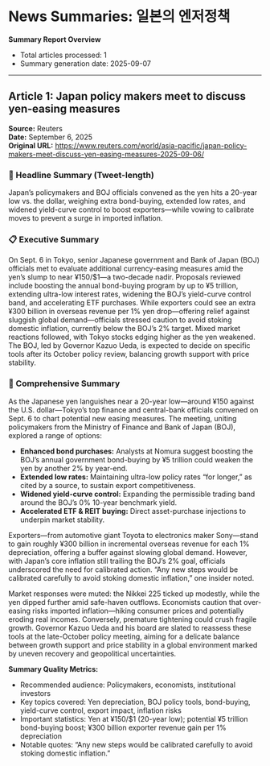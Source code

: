 # News Summaries: 일본의 엔저정책

**Summary Report Overview**  
- Total articles processed: 1  
- Summary generation date: 2025-09-07  

---

## Article 1: Japan policy makers meet to discuss yen‐easing measures  
**Source:** Reuters  
**Date:** September 6, 2025  
**Original URL:** https://www.reuters.com/world/asia-pacific/japan-policy-makers-meet-discuss-yen-easing-measures-2025-09-06/  

### 📱 Headline Summary (Tweet-length)  
Japan’s policymakers and BOJ officials convened as the yen hits a 20-year low vs. the dollar, weighing extra bond-buying, extended low rates, and widened yield-curve control to boost exporters—while vowing to calibrate moves to prevent a surge in imported inflation.  

### 📋 Executive Summary  
On Sept. 6 in Tokyo, senior Japanese government and Bank of Japan (BOJ) officials met to evaluate additional currency-easing measures amid the yen’s slump to near ¥150/$1—a two-decade nadir. Proposals reviewed include boosting the annual bond-buying program by up to ¥5 trillion, extending ultra-low interest rates, widening the BOJ’s yield-curve control band, and accelerating ETF purchases. While exporters could see an extra ¥300 billion in overseas revenue per 1% yen drop—offering relief against sluggish global demand—officials stressed caution to avoid stoking domestic inflation, currently below the BOJ’s 2% target. Mixed market reactions followed, with Tokyo stocks edging higher as the yen weakened. The BOJ, led by Governor Kazuo Ueda, is expected to decide on specific tools after its October policy review, balancing growth support with price stability.

### 📖 Comprehensive Summary  
As the Japanese yen languishes near a 20-year low—around ¥150 against the U.S. dollar—Tokyo’s top finance and central-bank officials convened on Sept. 6 to chart potential new easing measures. The meeting, uniting policymakers from the Ministry of Finance and Bank of Japan (BOJ), explored a range of options:  
- **Enhanced bond purchases:** Analysts at Nomura suggest boosting the BOJ’s annual government bond-buying by ¥5 trillion could weaken the yen by another 2% by year-end.  
- **Extended low rates:** Maintaining ultra-low policy rates “for longer,” as cited by a source, to sustain export competitiveness.  
- **Widened yield-curve control:** Expanding the permissible trading band around the BOJ’s 0% 10-year benchmark yield.  
- **Accelerated ETF & REIT buying:** Direct asset-purchase injections to underpin market stability.

Exporters—from automotive giant Toyota to electronics maker Sony—stand to gain roughly ¥300 billion in incremental overseas revenue for each 1% depreciation, offering a buffer against slowing global demand. However, with Japan’s core inflation still trailing the BOJ’s 2% goal, officials underscored the need for calibrated action. “Any new steps would be calibrated carefully to avoid stoking domestic inflation,” one insider noted.

Market responses were muted: the Nikkei 225 ticked up modestly, while the yen dipped further amid safe-haven outflows. Economists caution that over-easing risks imported inflation—hiking consumer prices and potentially eroding real incomes. Conversely, premature tightening could crush fragile growth. Governor Kazuo Ueda and his board are slated to reassess these tools at the late-October policy meeting, aiming for a delicate balance between growth support and price stability in a global environment marked by uneven recovery and geopolitical uncertainties.

**Summary Quality Metrics:**  
- Recommended audience: Policymakers, economists, institutional investors  
- Key topics covered: Yen depreciation, BOJ policy tools, bond-buying, yield-curve control, export impact, inflation risks  
- Important statistics: Yen at ¥150/$1 (20-year low); potential ¥5 trillion bond-buying boost; ¥300 billion exporter revenue gain per 1% depreciation  
- Notable quotes: “Any new steps would be calibrated carefully to avoid stoking domestic inflation.”